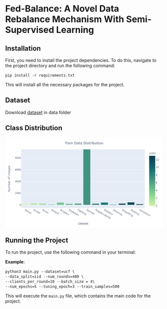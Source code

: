 # Fed-Balance: A Novel Data Rebalance Mechanism With Semi-Supervised Learning





## Installation

First, you need to install the project dependencies. To do this, navigate to the project directory and run the following command:

```
pip install -r requirements.txt
```

This will install all the necessary packages for the project.



## Dataset
Download [dataset](https://www.kaggle.com/datasets/odins0n/ucf-crime-dataset) in data folder

## Class Distribution
<img src="newplot.png" align="center" width="600">


## Running the Project

To run the project, use the following command in your terminal:

**Example**: 
```
python3 main.py --dataset=ucf \
--data_split=iid --num_rounds=400 \
--clients_per_round=10 --batch_size = 4\
--num_epochs=5 --tuning_epoch=3 --train_samples=500
```

This will execute the `main.py` file, which contains the main code for the project. 



